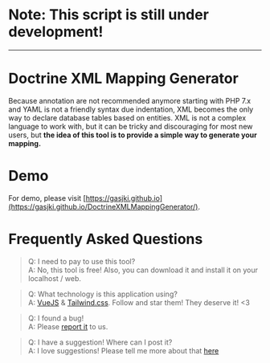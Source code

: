 # Note: This script is still under development!
---

# Doctrine XML Mapping Generator

Because annotation are not recommended anymore starting with PHP 7.x and YAML is not a friendly syntax due indentation, XML becomes the only way to declare database tables based on entities.
XML is not a complex language to work with, but it can be tricky and discouraging for most new users, but **the idea of this tool is to provide a simple way to generate your mapping.**

# Demo
For demo, please visit [https://gasjki.github.io](https://gasjki.github.io/DoctrineXMLMappingGenerator/).

# Frequently Asked Questions

> Q: I need to pay to use this tool?<br />
> A: No, this tool is free! Also, you can download it and install it on your localhost / web.

> Q: What technology is this application using?<br />
> A: [VueJS](https://github.com/vuejs/vue) & [Tailwind.css](https://github.com/tailwindcss/tailwindcss). Follow and star them! They deserve it! <3

> Q: I found a bug!<br />
> A: Please [report it](https://github.com/Gasjki/DoctrineXMLMappingGenerator/issues/new) to us.

> Q: I have a suggestion! Where can I post it?<br />
> A: I love suggestions! Please tell me more about that [here](https://github.com/Gasjki/DoctrineXMLMappingGenerator/issues/new)
